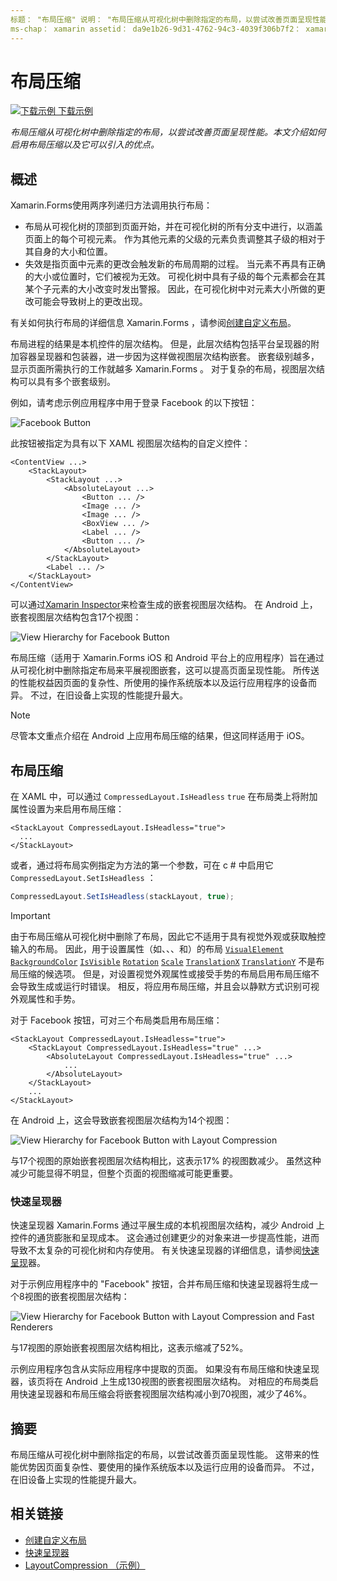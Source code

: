 ```yaml
---
标题： "布局压缩" 说明： "布局压缩从可视化树中删除指定的布局，以尝试改善页面呈现性能。 本文介绍如何启用布局压缩以及它可以带来的好处。 "
ms-chap： xamarin assetid： da9e1b26-9d31-4762-94c3-4039f306b7f2： xamarin 窗体作者： davidbritch： dabritch ms. 日期：12/13/2017 非 loc： [ Xamarin.Forms ， Xamarin.Essentials ]
---
```


# <a name="layout-compression"></a>布局压缩

[![下载示例](~/media/shared/download.png) 下载示例](https://docs.microsoft.com/samples/xamarin/xamarin-forms-samples/userinterface-layoutcompression)

_布局压缩从可视化树中删除指定的布局，以尝试改善页面呈现性能。本文介绍如何启用布局压缩以及它可以引入的优点。_

## <a name="overview"></a>概述

Xamarin.Forms使用两序列递归方法调用执行布局：

- 布局从可视化树的顶部到页面开始，并在可视化树的所有分支中进行，以涵盖页面上的每个可视元素。 作为其他元素的父级的元素负责调整其子级的相对于其自身的大小和位置。
- 失效是指页面中元素的更改会触发新的布局周期的过程。 当元素不再具有正确的大小或位置时，它们被视为无效。 可视化树中具有子级的每个元素都会在其某个子元素的大小改变时发出警报。 因此，在可视化树中对元素大小所做的更改可能会导致树上的更改出现。

有关如何执行布局的详细信息 Xamarin.Forms ，请参阅[创建自定义布局](~/xamarin-forms/user-interface/layouts/custom.md)。

布局进程的结果是本机控件的层次结构。 但是，此层次结构包括平台呈现器的附加容器呈现器和包装器，进一步因为这样做视图层次结构嵌套。 嵌套级别越多，显示页面所需执行的工作就越多 Xamarin.Forms 。 对于复杂的布局，视图层次结构可以具有多个嵌套级别。

例如，请考虑示例应用程序中用于登录 Facebook 的以下按钮：

![](layout-compression-images/facebook-button.png "Facebook Button")

此按钮被指定为具有以下 XAML 视图层次结构的自定义控件：

```xaml
<ContentView ...>
    <StackLayout>
        <StackLayout ...>
            <AbsoluteLayout ...>
                <Button ... />    
                <Image ... />
                <Image ... />
                <BoxView ... />
                <Label ... />
                <Button ... />
            </AbsoluteLayout>
        </StackLayout>
        <Label ... />
    </StackLayout>    
</ContentView>
```

可以通过[Xamarin Inspector](~/tools/inspector/index.md)来检查生成的嵌套视图层次结构。 在 Android 上，嵌套视图层次结构包含17个视图：

![](layout-compression-images/no-compression.png "View Hierarchy for Facebook Button")

布局压缩（适用于 Xamarin.Forms iOS 和 Android 平台上的应用程序）旨在通过从可视化树中删除指定布局来平展视图嵌套，这可以提高页面呈现性能。 所传送的性能权益因页面的复杂性、所使用的操作系统版本以及运行应用程序的设备而异。 不过，在旧设备上实现的性能提升最大。

> [!NOTE]
> 尽管本文重点介绍在 Android 上应用布局压缩的结果，但这同样适用于 iOS。

## <a name="layout-compression"></a>布局压缩

在 XAML 中，可以通过 `CompressedLayout.IsHeadless` `true` 在布局类上将附加属性设置为来启用布局压缩：

```xaml
<StackLayout CompressedLayout.IsHeadless="true">
  ...
</StackLayout>   
```

或者，通过将布局实例指定为方法的第一个参数，可在 c # 中启用它 `CompressedLayout.SetIsHeadless` ：

```csharp
CompressedLayout.SetIsHeadless(stackLayout, true);
```

> [!IMPORTANT]
> 由于布局压缩从可视化树中删除了布局，因此它不适用于具有视觉外观或获取触控输入的布局。 因此，用于设置属性（如、、、和）的布局 [`VisualElement`](xref:Xamarin.Forms.VisualElement) [`BackgroundColor`](xref:Xamarin.Forms.VisualElement.BackgroundColor) [`IsVisible`](xref:Xamarin.Forms.VisualElement.IsVisible) [`Rotation`](xref:Xamarin.Forms.VisualElement.Rotation) [`Scale`](xref:Xamarin.Forms.VisualElement.Scale) [`TranslationX`](xref:Xamarin.Forms.VisualElement.TranslationX) [`TranslationY`](xref:Xamarin.Forms.VisualElement.TranslationY) 不是布局压缩的候选项。 但是，对设置视觉外观属性或接受手势的布局启用布局压缩不会导致生成或运行时错误。 相反，将应用布局压缩，并且会以静默方式识别可视外观属性和手势。

对于 Facebook 按钮，可对三个布局类启用布局压缩：

```xaml
<StackLayout CompressedLayout.IsHeadless="true">
    <StackLayout CompressedLayout.IsHeadless="true" ...>
        <AbsoluteLayout CompressedLayout.IsHeadless="true" ...>
            ...
        </AbsoluteLayout>
    </StackLayout>
    ...
</StackLayout>  
```

在 Android 上，这会导致嵌套视图层次结构为14个视图：

![](layout-compression-images/layout-compression.png "View Hierarchy for Facebook Button with Layout Compression")

与17个视图的原始嵌套视图层次结构相比，这表示17% 的视图数减少。 虽然这种减少可能显得不明显，但整个页面的视图缩减可能更重要。

### <a name="fast-renderers"></a>快速呈现器

快速呈现器 Xamarin.Forms 通过平展生成的本机视图层次结构，减少 Android 上控件的通货膨胀和呈现成本。 这会通过创建更少的对象来进一步提高性能，进而导致不太复杂的可视化树和内存使用。 有关快速呈现器的详细信息，请参阅[快速呈现](~/xamarin-forms/internals/fast-renderers.md)器。

对于示例应用程序中的 "Facebook" 按钮，合并布局压缩和快速呈现器将生成一个8视图的嵌套视图层次结构：

![](layout-compression-images/layout-compression-with-fast-renderers.png "View Hierarchy for Facebook Button with Layout Compression and Fast Renderers")

与17视图的原始嵌套视图层次结构相比，这表示缩减了52%。

示例应用程序包含从实际应用程序中提取的页面。 如果没有布局压缩和快速呈现器，该页将在 Android 上生成130视图的嵌套视图层次结构。 对相应的布局类启用快速呈现器和布局压缩会将嵌套视图层次结构减小到70视图，减少了46%。

## <a name="summary"></a>摘要

布局压缩从可视化树中删除指定的布局，以尝试改善页面呈现性能。 这带来的性能优势因页面复杂性、要使用的操作系统版本以及运行应用的设备而异。 不过，在旧设备上实现的性能提升最大。

## <a name="related-links"></a>相关链接

- [创建自定义布局](~/xamarin-forms/user-interface/layouts/custom.md)
- [快速呈现器](~/xamarin-forms/internals/fast-renderers.md)
- [LayoutCompression （示例）](https://docs.microsoft.com/samples/xamarin/xamarin-forms-samples/userinterface-layoutcompression)
